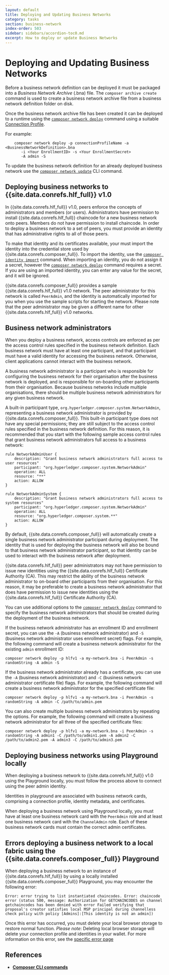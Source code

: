 ```yaml
---
layout: default
title: Deploying and Updating Business Networks
category: tasks
section: business-network
index-order: 503
sidebar: sidebars/accordion-toc0.md
excerpt: How to deploy or update Business Networks
---
```


# Deploying and Updating Business Networks

Before a business network definition can be deployed it must be packaged into a _Business Network Archive_ (.bna) file. The `composer archive create` command is used to create a business network archive file from a business network definition folder on disk.

Once the business network archive file has been created it can be deployed to a runtime using the [`composer network deploy`](../reference/composer.network.deploy.html) command using a suitable [Connection Profile](../reference/connectionprofile.html).

For example:

        composer network deploy -p connectionProfileName -a <BusinessNetworkDefinition>.bna
           -i <Your EnrollmentID> -s <Your EnrollmentSecret>
           -A admin -S

To update the business network definition for an already deployed business network use the [`composer network update`](../reference/composer.network.update.html) CLI command.

## Deploying business networks to {{site.data.conrefs.hlf_full}} v1.0

In {{site.data.conrefs.hlf_full}} v1.0, peers enforce the concepts of administrators and members (or users). Administrators have permission to install {{site.data.conrefs.hlf_full}} chaincode for a new business network onto peers. Members do not have permission to install chaincode. In order to deploy a business network to a set of peers, you must provide an identity that has administrative rights to all of those peers.

To make that identity and its certificates available, your must import the identity into the credential store used by {{site.data.conrefs.composer_full}}. To import the identity, use the [`composer identity import`](../reference/composer.identity.import.html) command. When importing an identity, you do not assign it a secret, however the [`composer network deploy`](../reference/composer.network.deploy.html) command requires a secret. If you are using an imported identity, you can enter any value for the secret, and it will be ignored.

{{site.data.conrefs.composer_full}} provides a sample {{site.data.conrefs.hlf_full}} v1.0 network. The peer administrator for this network is called `PeerAdmin`, and the identity is automatically imported for you when you use the sample scripts for starting the network. Please note that the peer administrator may be given a different name for other {{site.data.conrefs.hlf_full}} v1.0 networks.

## Business network administrators

When you deploy a business network, access controls are enforced as per the access control rules specified in the business network definition. Each business network must have at least one participant, and that participant must have a valid identity for accessing the business network. Otherwise, client applications cannot interact with the business network.

A business network administrator is a participant who is responsible for configuring the business network for their organisation after the business network is deployed, and is responsible for on-boarding other participants from their organisation. Because business networks include multiple organisations, there should be multiple business network administrators for any given business network.

A built-in participant type, `org.hyperledger.composer.system.NetworkAdmin`, representing a business network administrator is provided by {{site.data.conrefs.composer_full}}. This built-in participant type does not have any special permissions; they are still subject to the access control rules specified in the business network definition. For this reason, it is recommended that you start with the following sample access control rules that grant business network administrators full access to a business network:

    rule NetworkAdminUser {
        description: "Grant business network administrators full access to user resources"
        participant: "org.hyperledger.composer.system.NetworkAdmin"
        operation: ALL
        resource: "**"
        action: ALLOW
    }

    rule NetworkAdminSystem {
        description: "Grant business network administrators full access to system resources"
        participant: "org.hyperledger.composer.system.NetworkAdmin"
        operation: ALL
        resource: "org.hyperledger.composer.system.**"
        action: ALLOW
    }

By default, {{site.data.conrefs.composer_full}} will automatically create a single business network administrator participant during deployment. The identity that is used for deploying the business network will also be bound to that business network administrator participant, so that identity can be used to interact with the business network after deployment.

{{site.data.conrefs.hlf_full}} peer administrators may not have permission to issue new identities using the {{site.data.conrefs.hlf_full}} Certificate Authority (CA). This may restrict the ability of the business network administrator to on-board other participants from their organisation. For this reason, it may be preferable to create a business network administrator that does have permission to issue new identities using the {{site.data.conrefs.hlf_full}} Certificate Authority (CA).

You can use additional options to the [`composer network deploy`](../reference/composer.network.deploy.html) command to specify the business network administrators that should be created during the deployment of the business network.

If the business network administrator has an enrollment ID and enrollment secret, you can use the `-A` (business network administrator) and `-S` (business network administrator uses enrollment secret) flags. For example, the following command will create a business network administrator for the existing `admin` enrollment ID:

    composer network deploy -p hlfv1 -a my-network.bna -i PeerAdmin -s randomString -A admin -S

If the business network administrator already has a certificate, you can use the `-A` (business network administrator) and `-C` (business network administrator certificate file) flags. For example, the following command will create a business network administrator for the specified certificate file:

    composer network deploy -p hlfv1 -a my-network.bna -i PeerAdmin -s randomString -A admin -C /path/to/admin.pem

You can also create multiple business network administrators by repeating the options. For example, the following command will create a business network administrator for all three of the specified certificate files:

    composer network deploy -p hlfv1 -a my-network.bna -i PeerAdmin -s randomString -A admin1 -C /path/to/admin1.pem -A admin2 -C /path/to/admin2.pem -A admin3 -C /path/to/admin3.pem

## Deploying business networks using Playground locally

When deploying a business network to {{site.data.conrefs.hlf_full}} v1.0 using the Playground locally, you must follow the process above to connect using the peer admin identity.

Identities in playground are associated with business network cards, comprising a connection profile, identity metadata, and certificates.

When deploying a business network using Playground locally, you must have at least one business network card with the `PeerAdmin` role and at least one business network card with the `ChannelAdmin` role. Each of these business network cards must contain the correct admin certificates.

## Errors deploying a business network to a local fabric using the {{site.data.conrefs.composer_full}} Playground

When deploying a business network to an instance of {{site.data.conrefs.hlf_full}} by using a locally installed {{site.data.conrefs.composer_full}} Playground, you may encounter the following error:

```
Error: error trying to list instantiated chaincodes. Error: chaincode error (status 500, message: Authorization for GETCHAINCODES on channel getchaincodes has been denied with error Failed verifying that proposal's creator satisfies local MSP principal during channelless check policy with policy [Admins]:[This identity is not an admin])
```

Once this error has occurred, you must delete your local browser storage to restore normal function. *Please note*: Deleting local browser storage will delete your connection profile and identities in your wallet. For more information on this error, see the [specific error page](../problems/deployment-local-playground.html)

## References

* [**Composer CLI commands**](../reference/commands.html)
